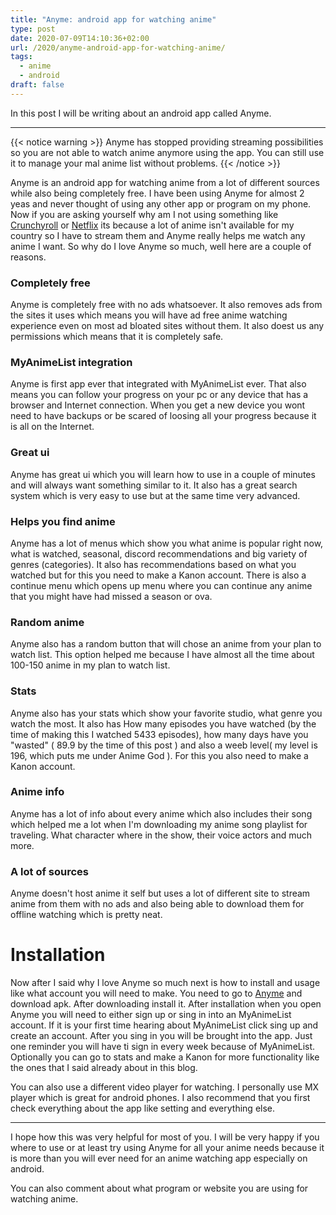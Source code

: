 ```yaml
---
title: "Anyme: android app for watching anime"
type: post
date: 2020-07-09T14:10:36+02:00
url: /2020/anyme-android-app-for-watching-anime/
tags:
  - anime
  - android
draft: false
---
```


In this post I will be writing about an android app called Anyme.

<!--more-->

---

{{< notice warning >}}
Anyme has stopped providing streaming possibilities so you are not able to watch anime anymore using the app. You can still use it to manage your mal anime list without problems.
{{< /notice >}}

Anyme is an android app for watching anime from a lot of different sources while also being completely free. I have been using Anyme for almost 2 yeas and never thought of using any other app or program on my phone. Now if you are asking yourself why am I not using something like [Crunchyroll](https://www.crunchyroll.com/) or [Netflix](http://www.netflix.com/) its because a lot of anime isn't available for my country so I have to stream them and Anyme really helps me watch any anime I want. So why do I love Anyme so much, well here are a couple of reasons.

### Completely free

Anyme is completely free with no ads whatsoever. It also removes ads from the sites it uses which means you will have ad free anime watching experience even on most ad bloated sites without them. It also doest us any permissions which means that it is completely safe.

### MyAnimeList integration

Anyme is first app ever that integrated with MyAnimeList ever. That also means you can follow your progress on your pc or any device that has a browser and Internet connection. When you get a new device you wont need to have backups or be scared of loosing all your progress because it is all on the Internet.

### Great ui

Anyme has great ui which you will learn how to use in a couple of minutes and will always want something similar to it. It also has a great search system which is very easy to use but at the same time very advanced.

### Helps you find anime

Anyme has a lot of menus which show you what anime is popular right now, what is watched, seasonal, discord recommendations and big variety of genres (categories). It also has recommendations based on what you watched but for this you need to make a Kanon account. There is also a continue menu which opens up menu where you can continue any anime that you might have had missed a season or ova.

### Random anime

Anyme also has a random button that will chose an anime from your plan to watch list. This option helped me because I have almost all the time about 100-150 anime in my plan to watch list.

### Stats

Anyme also has your stats which show your favorite studio, what genre you watch the most. It also has How many episodes you have watched (by the time of making this I watched 5433 episodes), how many days have you "wasted" ( 89.9 by the time of this post ) and also a weeb level( my level is 196, which puts me under Anime God ). For this you also need to make a Kanon account.

### Anime info

Anyme has a lot of info about every anime which also includes their song which helped me a lot when I'm downloading my anime song playlist for traveling. What character where in the show, their voice actors and much more.

### A lot of sources

Anyme doesn't host anime it self but uses a lot of different site to stream anime from them with no ads and also being able to download them for offline watching which is pretty neat. 

# Installation

Now after I said why I love Anyme so much next is how to install and usage like what account you will need to make. You need to go to [Anyme](https://zunjae.github.io/anymeapp.com/) and download apk. After downloading install it. After installation when you open Anyme you will need to either sign up or sing in into an MyAnimeList account. If it is your first time hearing about MyAnimeList click sing up and create an account. After you sing in you will be brought into the app. Just one reminder you will have ti sign in every week because of MyAnimeList. Optionally you can go to stats and make a Kanon for more functionality like the ones that I said already about in this blog.

You can also use a different video player for watching. I personally use MX player which is great for android phones. I also recommend that you first check everything about the app like setting and everything else.

---

I hope how this was very helpful for most of you. I will be very happy if you where to use or at least try using Anyme for all your anime needs because it is more than you will ever need for an anime watching app especially on android.

You can also comment about what program or website you are using for watching anime.
